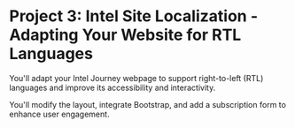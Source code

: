 # Project 3: Intel Site Localization - Adapting Your Website for RTL Languages
You'll adapt your Intel Journey webpage to support right-to-left (RTL) languages and improve its accessibility and interactivity. 

You'll modify the layout, integrate Bootstrap, and add a subscription form to enhance user engagement.